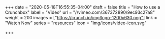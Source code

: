 +++
date = "2020-05-18T16:55:35-04:00"
draft = false
title = "How to use a Crunchbox"
label = "Video"
url = "//vimeo.com/367372890/9ec93c27a8"
weight = 200
images = ["https://crunch.io/img/logo-1200x630.png"]
link = "Watch Now"
series = "resources"
icon = "img/icons/video-icon.svg"

+++

